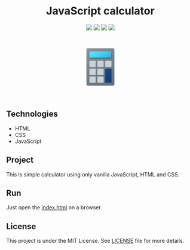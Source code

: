 <h1 align="center">
    JavaScript calculator
</h1>

<p align="center">
    <img src="https://img.shields.io/github/license/isabellanunes/js-calculator?style=flat-square" />
    <img src="https://img.shields.io/github/languages/count/isabellanunes/js-calculator?style=flat-square" />
    <img src="https://img.shields.io/github/repo-size/isabellanunes/js-calculator?style=flat-square" />
    <img src="https://img.shields.io/github/last-commit/isabellanunes/js-calculator?style=flat-square" />
</p>

<br />

<p align="center">
    <img src=".readme/image01.png" width="100px" />
</p>

<br />

## Technologies
- HTML
- CSS
- JavaScript

## Project
This is simple calculator using only vanilla JavaScript, HTML and CSS.

## Run
Just open the [index.html](index.html) on a browser.

## License
This project is under the MIT License. See [LICENSE](/LICENSE.md) file for more details.